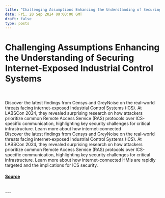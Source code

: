 ```yaml
---
title: "Challenging Assumptions Enhancing the Understanding of Securing Internet-Exposed Industrial Control Systems"
date: Fri, 20 Sep 2024 00:00:00 GMT
draft: false
type: posts
---
```

# Challenging Assumptions Enhancing the Understanding of Securing Internet-Exposed Industrial Control Systems

<br/>

<br/>
Discover the latest findings from Censys and GreyNoise on the real-world threats facing internet-exposed Industrial Control Systems (ICS). At LABSCon 2024, they revealed surprising research on how attackers prioritize common Remote Access Service (RAS) protocols over ICS-specific communication, highlighting key security challenges for critical infrastructure. Learn more about how internet-connected
<br/>
Discover the latest findings from Censys and GreyNoise on the real-world threats facing internet-exposed Industrial Control Systems (ICS). At LABSCon 2024, they revealed surprising research on how attackers prioritize common Remote Access Service (RAS) protocols over ICS-specific communication, highlighting key security challenges for critical infrastructure. Learn more about how internet-connected HMIs are rapidly targeted and the implications for ICS security.

#### [Source](https://www.greynoise.io/blog/challenging-assumptions-enhancing-the-understanding-of-securing-internet-exposed-industrial-control-systems)

<br/>
---
